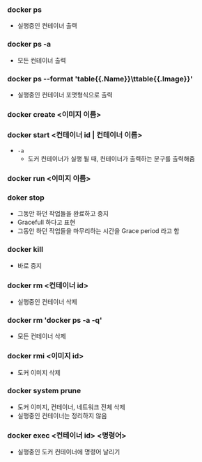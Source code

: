 

### docker ps
*  실행중인 컨테이너 출력
### docker ps -a
* 모든 컨테이너 출력
### docker ps --format 'table{{.Name}}\ttable{{.Image}}'
* 실행중인 컨테이너 포맷형식으로 출력

### docker create <이미지 이름>

### docker start  <컨테이너 id | 컨테이너 이름>
- `-a`
  * 도커 컨테이너가 실행 될 때, 컨테이너가 출력하는 문구를 출력해줌

### docker run <이미지 이름>

### doker stop
* 그동안 하던 작업들을 완료하고 중지
*  Gracefull 하다고 표현
* 그동안 하던 작업들을 마무리하는 시간을 Grace period 라고 함

### docker kill
* 바로 중지

### docker rm <컨테이너 id>
* 실행중인 컨테이너 삭제

### docker rm 'docker ps -a -q'
* 모든 컨테이너 삭제

### docker rmi <이미지 id>
* 도커 이미지 삭제

### docker system prune
* 도커 이미지, 컨테이너, 네트워크 전체 삭제
* 실행중인 컨테이너는 정리하지 않음

### docker exec <컨테이너 id> <명령어>
* 실행중인 도커 컨테이너에 명령어 날리기


